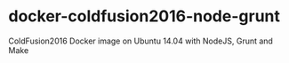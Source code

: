 # docker-coldfusion2016-node-grunt
ColdFusion2016 Docker image on Ubuntu 14.04 with NodeJS, Grunt and Make
